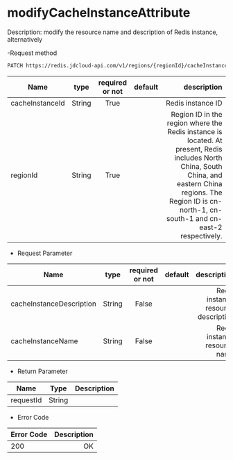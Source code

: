 # modifyCacheInstanceAttribute

Description: modify the resource name and description of Redis instance, alternatively

-Request method
```xml 
PATCH https://redis.jdcloud-api.com/v1/regions/{regionId}/cacheInstance/{cacheInstanceId}
```
Name|type|required or not|default|description
---|:--:|:--:|:--:|---:
cacheInstanceId|String|True||Redis instance ID
regionId|String|True||Region ID in the region where the Redis instance is located. At present, Redis includes North China, South China, and eastern China regions. The Region ID is cn-north-1, cn-south-1 and cn-east-2 respectively.

- Request Parameter

Name|type|required or not|default|description
---|:--:|:--:|:--:|---:
cacheInstanceDescription|String|False||Redis instance resource description
cacheInstanceName|String|False||Redis instance resource name

- Return Parameter

Name|Type|Description
---|:--:|---:
requestId|String|

- Error Code

Error Code|Description
---|---:
200|OK
